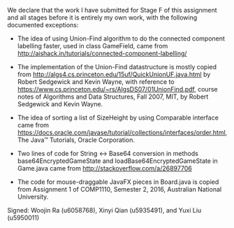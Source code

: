 We declare that the work I have submitted for Stage F of this assignment and all stages before it is entirely my own work, with the
following documented exceptions:

* The idea of using Union-Find algorithm to do the connected component labelling faster, used in class GameField, came from http://aishack.in/tutorials/connected-component-labelling/
  
* The implementation of the Union-Find datastructure is mostly copied from http://algs4.cs.princeton.edu/15uf/QuickUnionUF.java.html by Robert Sedgewick and Kevin Wayne, with reference to https://www.cs.princeton.edu/~rs/AlgsDS07/01UnionFind.pdf, course notes of Algorithms and Data Structures, Fall 2007, MIT, by Robert Sedgewick and Kevin Wayne.

* The idea of sorting a list of SizeHeight by using Comparable interface came from https://docs.oracle.com/javase/tutorial/collections/interfaces/order.html, The Java™ Tutorials, Oracle Corporation. 

* Two lines of code for String <-> Base64 conversion in methods base64EncryptedGameState and loadBase64EncryptedGameState in Game.java came from http://stackoverflow.com/a/26897706

* The code for mouse-draggable JavaFX pieces in Board.java is copied from Assignment 1 of COMP1110, Semester 2, 2016, Australian National University. 

Signed: Woojin Ra (u6058768), Xinyi Qian (u5935491), and Yuxi Liu (u5950011)